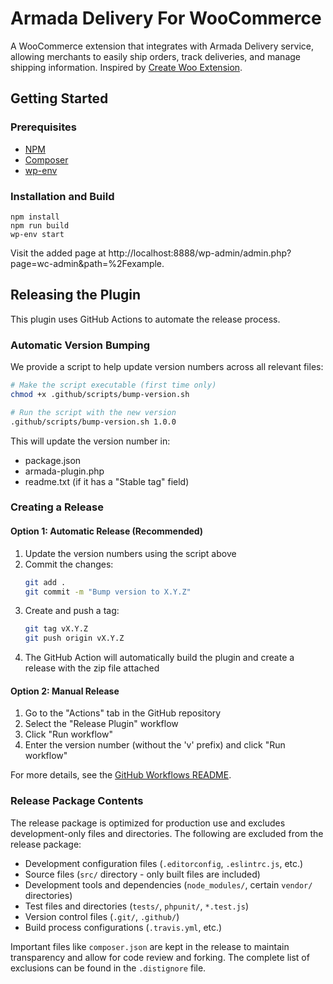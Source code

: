 # Armada Delivery For WooCommerce

A WooCommerce extension that integrates with Armada Delivery service, allowing merchants to easily ship orders, track deliveries, and manage shipping information. Inspired by [Create Woo Extension](https://github.com/woocommerce/woocommerce/blob/trunk/packages/js/create-woo-extension/README.md).

## Getting Started

### Prerequisites

-   [NPM](https://www.npmjs.com/)
-   [Composer](https://getcomposer.org/download/)
-   [wp-env](https://developer.wordpress.org/block-editor/reference-guides/packages/packages-env/)

### Installation and Build

```
npm install
npm run build
wp-env start
```

Visit the added page at http://localhost:8888/wp-admin/admin.php?page=wc-admin&path=%2Fexample.

## Releasing the Plugin

This plugin uses GitHub Actions to automate the release process.

### Automatic Version Bumping

We provide a script to help update version numbers across all relevant files:

```bash
# Make the script executable (first time only)
chmod +x .github/scripts/bump-version.sh

# Run the script with the new version
.github/scripts/bump-version.sh 1.0.0
```

This will update the version number in:
- package.json
- armada-plugin.php
- readme.txt (if it has a "Stable tag" field)

### Creating a Release

#### Option 1: Automatic Release (Recommended)

1. Update the version numbers using the script above
2. Commit the changes:
   ```bash
   git add .
   git commit -m "Bump version to X.Y.Z"
   ```
3. Create and push a tag:
   ```bash
   git tag vX.Y.Z
   git push origin vX.Y.Z
   ```
4. The GitHub Action will automatically build the plugin and create a release with the zip file attached

#### Option 2: Manual Release

1. Go to the "Actions" tab in the GitHub repository
2. Select the "Release Plugin" workflow
3. Click "Run workflow"
4. Enter the version number (without the 'v' prefix) and click "Run workflow"

For more details, see the [GitHub Workflows README](.github/workflows/README.md).

### Release Package Contents

The release package is optimized for production use and excludes development-only files and directories. The following are excluded from the release package:

- Development configuration files (`.editorconfig`, `.eslintrc.js`, etc.)
- Source files (`src/` directory - only built files are included)
- Development tools and dependencies (`node_modules/`, certain `vendor/` directories)
- Test files and directories (`tests/`, `phpunit/`, `*.test.js`)
- Version control files (`.git/`, `.github/`)
- Build process configurations (`.travis.yml`, etc.)

Important files like `composer.json` are kept in the release to maintain transparency and allow for code review and forking. The complete list of exclusions can be found in the `.distignore` file.
